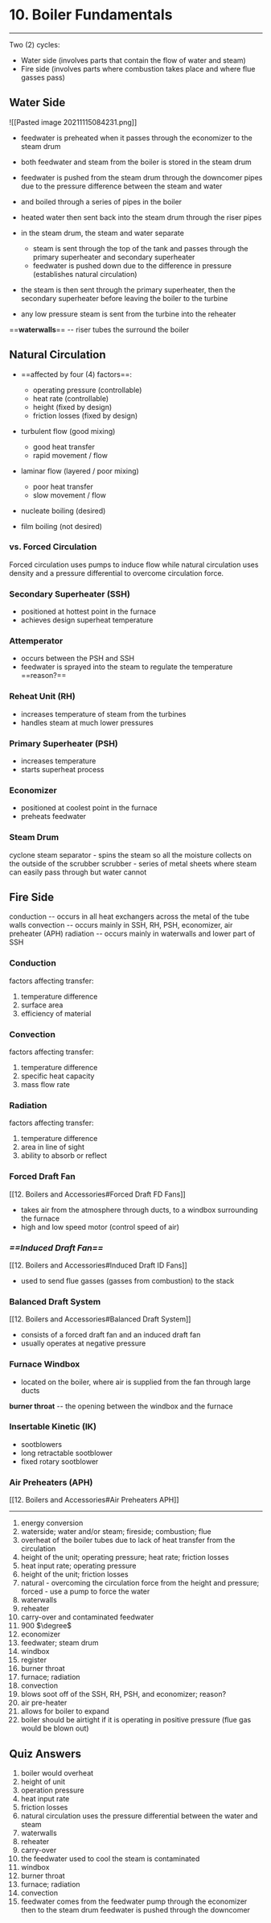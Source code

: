 # 10. Boiler Fundamentals
---

Two (2) cycles:
-	Water side (involves parts that contain the flow of water and steam)
-	Fire side (involves parts where combustion takes place and where flue gasses pass)

## Water Side
![[Pasted image 20211115084231.png]]

- feedwater is preheated when it passes through the economizer to the steam drum
- both feedwater and steam from the boiler is stored in the steam drum
- feedwater is pushed from the steam drum through the downcomer pipes due to the pressure difference between the steam and water
- and boiled through a series of pipes in the boiler
- heated water then sent back into the steam drum through the riser pipes
- in the steam drum, the steam and water separate
	- steam is sent through the top of the tank and passes through the primary superheater and secondary superheater
	- feedwater is pushed down due to the difference in pressure (establishes natural circulation)
	
- the steam is then sent through the primary superheater, then the secondary superheater before leaving the boiler to the turbine

- any low pressure steam is sent from the turbine into the reheater

==__waterwalls__== -- riser tubes the surround the boiler
	
## Natural Circulation
- ==affected by four (4) factors==:
	- operating pressure (controllable)
	- heat rate (controllable)
	- height (fixed by design)
	- friction losses (fixed by design)

- turbulent flow (good mixing)
	- good heat transfer
	- rapid movement / flow
	
- laminar flow (layered / poor mixing)
	- poor heat transfer
	- slow movement / flow
	
- nucleate boiling (desired)
- film boiling (not desired)

### vs. Forced Circulation
Forced circulation uses pumps to induce flow while natural circulation uses density and a pressure differential to overcome circulation force.

### Secondary Superheater (SSH)
- positioned at hottest point in the furnace
- achieves design superheat temperature

### Attemperator
- occurs between the PSH and SSH
- feedwater is sprayed into the steam to regulate the temperature
==reason?==

### Reheat Unit (RH)
- increases temperature of steam from the turbines
- handles steam at much lower pressures

### Primary Superheater (PSH)
- increases temperature
- starts superheat process

### Economizer
- positioned at coolest point in the furnace
- preheats feedwater

### Steam Drum
cyclone steam separator - spins the steam so all the moisture collects on the outside of the scrubber
scrubber - series of metal sheets where steam can easily pass through but water cannot

## Fire Side

conduction -- occurs in all heat exchangers across the metal of the tube walls
convection -- occurs mainly in SSH, RH, PSH, economizer, air preheater (APH)
radiation -- occurs mainly in waterwalls and lower part of SSH

### Conduction
factors affecting transfer:
1. temperature difference
2. surface area
3. efficiency of material

### Convection
factors affecting transfer:
1. temperature difference
2. specific heat capacity
3. mass flow rate

### Radiation
factors affecting transfer:
1. temperature difference
2. area in line of sight
3. ability to absorb or reflect

### Forced Draft Fan
[[12. Boilers and Accessories#Forced Draft FD Fans]]
- takes air from the atmosphere through ducts, to a windbox surrounding the furnace
- high and low speed motor (control speed of air)

### *==Induced Draft Fan==*
[[12. Boilers and Accessories#Induced Draft ID Fans]]
- used to send flue gasses (gasses from combustion) to the stack

### Balanced Draft System
[[12. Boilers and Accessories#Balanced Draft System]]
- consists of a forced draft fan and an induced draft fan
- usually operates at negative pressure

### Furnace Windbox
- located on the boiler, where air is supplied from the fan through large ducts

__burner throat__ -- the opening between the windbox and the furnace

### Insertable Kinetic (IK)
-	sootblowers
-	long retractable sootblower
-	fixed rotary sootblower

### Air Preheaters (APH)
[[12. Boilers and Accessories#Air Preheaters APH]]
	
---

1. energy conversion
2. waterside; water and/or steam; fireside; combustion; flue
3. overheat of the boiler tubes due to lack of heat transfer from the circulation
4. height of the unit; operating pressure; heat rate; friction losses
5. heat input rate; operating pressure
6. height of the unit; friction losses
7. natural - overcoming the circulation force from the height and pressure; forced - use a pump to force the water
8. waterwalls
9. reheater
10. carry-over and contaminated feedwater
11. 900 $\degree$
12. economizer
13. feedwater; steam drum
14. windbox
15. register
16. burner throat
17. furnace; radiation
18. convection
19. blows soot off of the SSH, RH, PSH, and economizer; reason?
20. air pre-heater
21. allows for boiler to expand
22. boiler should be airtight if it is operating in positive pressure (flue gas would be blown out)

## Quiz Answers
1. boiler would overheat
2. height of unit
3. operation pressure
4. heat input rate
5. friction losses
6. natural circulation uses the pressure differential between the water and steam
7. waterwalls
8. reheater
9. carry-over
10. the feedwater used to cool the steam is contaminated
11. windbox
12. burner throat
13. furnace; radiation
14. convection
15. feedwater comes from the feedwater pump through the economizer then to the steam drum
feedwater is pushed through the downcomer
